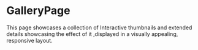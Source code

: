 # GalleryPage
 This page showcases a collection of Interactive thumbnails and extended details showcasing the effect of it ,displayed in a visually appealing, responsive layout.
